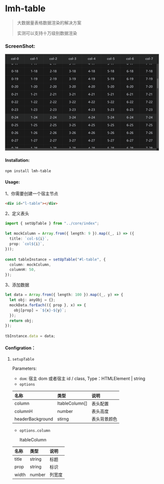 # lmh-table

> 大数据量表格数据渲染的解决方案
>
> 实测可以支持十万级别数据渲染

### ScreenShot:

![Alt text](./src/assets/screenShot.png)

#### Installation:

```shell
npm install lmh-table
```

#### Usage:

1、你需要创建一个宿主节点

```html
<div id="l-table"></div>
```

2、定义表头

```typescript
import { setUpTable } from "../core/index";

let mockColumn = Array.from({ length: 9 }).map((_, i) => ({
  title: `col-${i}`,
  prop: `col${i}`,
}));

const tableInstance = setUpTable("#l-table", {
  column: mockColumn,
  columnH: 50,
});
```

3、添加数据

```typescript
let data = Array.from({ length: 100 }).map((_, y) => {
  let obj: anyObj = {};
  mockData.forEach(({ prop }, x) => {
    obj[prop] = `${x}-${y}`;
  });
  return obj;
});

tbInstance.data = data;
```

#### Configration：

1. `setupTable`

   Parameters:

   - `dom`: 宿主 dom 或者宿主 id / class, Type：HTMLElement | string
   - `options`

   | 名称             | 类型           | 说明         |
   | ---------------- | -------------- | ------------ |
   | column           | ItableColumn[] | 表头配置     |
   | columnH          | number         | 表头高度     |
   | headerBackground | stirng         | 表头背景颜色 |

   - `options.column`

     ItableColumn

   | 名称  | 类型   | 说明   |
   | ----- | ------ | ------ |
   | title | string | 标题   |
   | prop  | string | 标识   |
   | width | number | 列宽度 |
